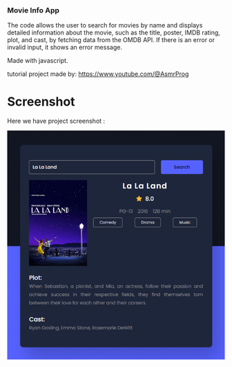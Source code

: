 ### Movie Info App
The code allows the user to search for movies by name and displays detailed information about the movie, such as the title, poster, IMDB rating, plot, and cast, by fetching data from the OMDB API. If there is an error or invalid input, it shows an error message.

Made with javascript.

tutorial project made by: https://www.youtube.com/@AsmrProg

# Screenshot
Here we have project screenshot :

![screenshot](image.png)
